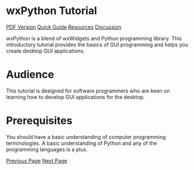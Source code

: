 # wxPython Tutorial
[PDF Version](../wxpython/wxpython_pdf_version.md)
[Quick Guide](../wxpython/wxpython_quick_guide.md)
[Resources](../wxpython/wxpython_useful_resources.md)
[Discussion](../wxpython/wxpython_discussion.md)

wxPython is a blend of wxWidgets and Python programming library. This introductory tutorial provides the basics of GUI programming and helps you create desktop GUI applications.

# Audience
This tutorial is designed for software programmers who are keen on learning how to develop GUI applications for the desktop.

# Prerequisites
You should have a basic understanding of computer programming terminologies. A basic understanding of Python and any of the programming languages is a plus.


[Previous Page](../wxpython/index.md) [Next Page](../wxpython/wxpython_introduction.md) 
